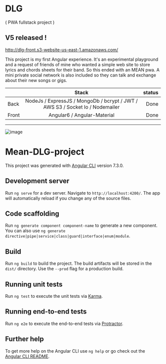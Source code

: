 # DLG
( PWA fullstack project )

## V5 released !
http://dlg-front.s3-website-us-east-1.amazonaws.com/

This project is my first Angular experience. It's an experimental playground and a request of friends of mine who wanted a simple web site to store lyrics and chords sheets for their band. So this ended with an MEAN pwa. A mini private social network is also included so they can talk and exchange about their new songs or gigs.


|         | Stack           | status  |
| ------- |:-------------:| -------:|
| Back    | NodeJs / ExpressJS / MongoDb / bcrypt / JWT / AWS S3 / Socket Io / Nodemailer | Done |
| Front   | Angular6 / Angular-Material | Done   |

***

![image](https://drive.google.com/uc?export=view&id=1913oZeBZPBNiUuk8gu3ZSbLBA2l_VQtG)


# Mean-DLG-project

This project was generated with [Angular CLI](https://github.com/angular/angular-cli) version 7.3.0.

## Development server

Run `ng serve` for a dev server. Navigate to `http://localhost:4200/`. The app will automatically reload if you change any of the source files.

## Code scaffolding

Run `ng generate component component-name` to generate a new component. You can also use `ng generate directive|pipe|service|class|guard|interface|enum|module`.

## Build

Run `ng build` to build the project. The build artifacts will be stored in the `dist/` directory. Use the `--prod` flag for a production build.

## Running unit tests

Run `ng test` to execute the unit tests via [Karma](https://karma-runner.github.io).

## Running end-to-end tests

Run `ng e2e` to execute the end-to-end tests via [Protractor](http://www.protractortest.org/).

## Further help

To get more help on the Angular CLI use `ng help` or go check out the [Angular CLI README](https://github.com/angular/angular-cli/blob/master/README.md).
